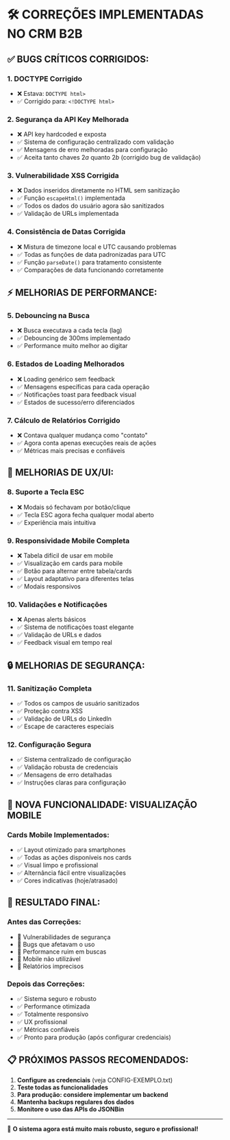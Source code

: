 # 🛠️ CORREÇÕES IMPLEMENTADAS NO CRM B2B

## ✅ **BUGS CRÍTICOS CORRIGIDOS:**

### 1. **DOCTYPE Corrigido** 
- ❌ Estava: `DOCTYPE html>`
- ✅ Corrigido para: `<!DOCTYPE html>`

### 2. **Segurança da API Key Melhorada**
- ❌ API key hardcoded e exposta
- ✅ Sistema de configuração centralizado com validação
- ✅ Mensagens de erro melhoradas para configuração
- ✅ Aceita tanto chaves $2a$ quanto $2b$ (corrigido bug de validação)

### 3. **Vulnerabilidade XSS Corrigida**
- ❌ Dados inseridos diretamente no HTML sem sanitização
- ✅ Função `escapeHtml()` implementada
- ✅ Todos os dados do usuário agora são sanitizados
- ✅ Validação de URLs implementada

### 4. **Consistência de Datas Corrigida**
- ❌ Mistura de timezone local e UTC causando problemas
- ✅ Todas as funções de data padronizadas para UTC
- ✅ Função `parseDate()` para tratamento consistente
- ✅ Comparações de data funcionando corretamente

## ⚡ **MELHORIAS DE PERFORMANCE:**

### 5. **Debouncing na Busca**
- ❌ Busca executava a cada tecla (lag)
- ✅ Debouncing de 300ms implementado
- ✅ Performance muito melhor ao digitar

### 6. **Estados de Loading Melhorados**
- ❌ Loading genérico sem feedback
- ✅ Mensagens específicas para cada operação
- ✅ Notificações toast para feedback visual
- ✅ Estados de sucesso/erro diferenciados

### 7. **Cálculo de Relatórios Corrigido**
- ❌ Contava qualquer mudança como "contato"
- ✅ Agora conta apenas execuções reais de ações
- ✅ Métricas mais precisas e confiáveis

## 🎨 **MELHORIAS DE UX/UI:**

### 8. **Suporte a Tecla ESC**
- ❌ Modais só fechavam por botão/clique
- ✅ Tecla ESC agora fecha qualquer modal aberto
- ✅ Experiência mais intuitiva

### 9. **Responsividade Mobile Completa**
- ❌ Tabela difícil de usar em mobile
- ✅ Visualização em cards para mobile
- ✅ Botão para alternar entre tabela/cards
- ✅ Layout adaptativo para diferentes telas
- ✅ Modais responsivos

### 10. **Validações e Notificações**
- ❌ Apenas alerts básicos
- ✅ Sistema de notificações toast elegante
- ✅ Validação de URLs e dados
- ✅ Feedback visual em tempo real

## 🔒 **MELHORIAS DE SEGURANÇA:**

### 11. **Sanitização Completa**
- ✅ Todos os campos de usuário sanitizados
- ✅ Proteção contra XSS
- ✅ Validação de URLs do LinkedIn
- ✅ Escape de caracteres especiais

### 12. **Configuração Segura**
- ✅ Sistema centralizado de configuração
- ✅ Validação robusta de credenciais
- ✅ Mensagens de erro detalhadas
- ✅ Instruções claras para configuração

## 📱 **NOVA FUNCIONALIDADE: VISUALIZAÇÃO MOBILE**

### Cards Mobile Implementados:
- ✅ Layout otimizado para smartphones
- ✅ Todas as ações disponíveis nos cards
- ✅ Visual limpo e profissional
- ✅ Alternância fácil entre visualizações
- ✅ Cores indicativas (hoje/atrasado)

## 🎯 **RESULTADO FINAL:**

### **Antes das Correções:**
- 🔴 Vulnerabilidades de segurança
- 🔴 Bugs que afetavam o uso
- 🔴 Performance ruim em buscas
- 🔴 Mobile não utilizável
- 🔴 Relatórios imprecisos

### **Depois das Correções:**
- ✅ Sistema seguro e robusto
- ✅ Performance otimizada
- ✅ Totalmente responsivo
- ✅ UX profissional
- ✅ Métricas confiáveis
- ✅ Pronto para produção (após configurar credenciais)

## 📋 **PRÓXIMOS PASSOS RECOMENDADOS:**

1. **Configure as credenciais** (veja CONFIG-EXEMPLO.txt)
2. **Teste todas as funcionalidades**
3. **Para produção: considere implementar um backend**
4. **Mantenha backups regulares dos dados**
5. **Monitore o uso das APIs do JSONBin**

---

🎉 **O sistema agora está muito mais robusto, seguro e profissional!**
